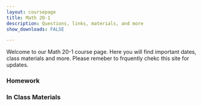 ```yaml
---
layout: coursepage
title: Math 20-1 
description: Questions, links, materials, and more
show_downloads: FALSE

---
```

<!--- ### MATH 20-1 SECTION  ### --->
Welcome to our Math 20-1 course page. Here you will find important dates, class materials and more. Please remeber to frquently chekc this site for updates. 

### Homework 

### In Class Materials 


<!--- ### MATH 30-1 SECTION  ### ---> 
<!---
### Homework 

### In Class Materials 
---> 




  




